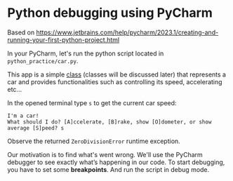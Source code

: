 # Python debugging using PyCharm

Based on https://www.jetbrains.com/help/pycharm/2023.1/creating-and-running-your-first-python-project.html

In your PyCharm, let's run the python script located in `python_practice/car.py`.

This app is a simple [class](https://docs.python.org/3/tutorial/classes.html) (classes will be discussed later) that represents a car and provides functionalities such as controlling its speed, accelerating etc... 

In the opened terminal type `s` to get the current car speed:

```text
I'm a car!
What should I do? [A]ccelerate, [B]rake, show [O]dometer, or show average [S]peed? s
```

Observe the returned `ZeroDivisionError` runtime exception.

Our motivation is to find what's went wrong.
We'll use the PyCharm debugger to see exactly what’s happening in our code. 
To start debugging, you have to set some **breakpoints**.
And run the script in debug mode.
